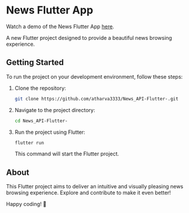 # News Flutter App

Watch a demo of the News Flutter App [here](https://drive.google.com/file/d/1US9gOzxKxXJ0Acuqi1bFG68ofvk-5oUv/view?usp=sharing).

A new Flutter project designed to provide a beautiful news browsing experience.

## Getting Started

To run the project on your development environment, follow these steps:

1. Clone the repository:

    ```bash
    git clone https://github.com/atharva3333/News_API-Flutter-.git
    ```

2. Navigate to the project directory:

    ```bash
    cd News_API-Flutter-
    ```

3. Run the project using Flutter:

    ```bash
    flutter run
    ```

    This command will start the Flutter project.

## About

This Flutter project aims to deliver an intuitive and visually pleasing news browsing experience. Explore and contribute to make it even better!

Happy coding! 🎉

